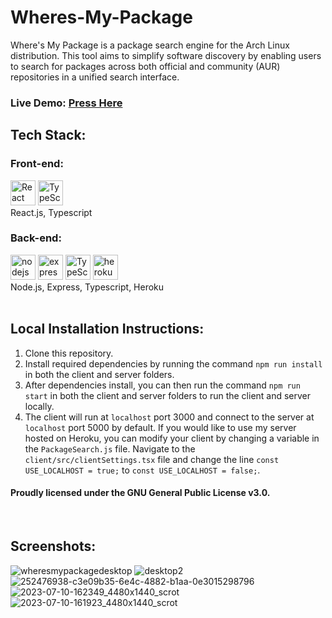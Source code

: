 # Wheres-My-Package

Where's My Package is a package search engine for the Arch Linux distribution. This tool aims to simplify software discovery by enabling users to search for packages across both official and community (AUR) repositories in a unified search interface.

<h3>Live Demo: <a href='https://antinf.github.io/Wheres-My-Package/'>Press Here</a></h3>
<h2>Tech Stack:</h2>
<h3>Front-end:</h3>
  <span>
    <img alt="React" height=40rem width=40rem src="https://api.iconify.design/logos/react.svg?download=1" />
    <img alt="TypeScript" height=40rem width=40rem src="https://api.iconify.design/logos/typescript-icon.svg?download=1" />
  </span>
  <br/>
  React.js, Typescript
<h3>Back-end:</h3>
  <span>
    <img alt="nodejs" height=40rem width=40rem src="https://api.iconify.design/vscode-icons/file-type-node.svg?download=1" />
    <img alt='express' height=40rem width=40rem src="https://api.iconify.design/skill-icons/expressjs-dark.svg?download=1" />
    <img alt="TypeScript" height=40rem width=40rem src="https://api.iconify.design/logos/typescript-icon.svg?download=1" />
    <img alt='heroku' height=40rem width=40rem src="https://api.iconify.design/skill-icons/heroku.svg?download=1" />
  </span>
  <br/>
  Node.js, Express, Typescript, Heroku
<br/><br/>

<h2>Local Installation Instructions:</h2>
<ol>
  <li>Clone this repository.</li>
  <li>Install required dependencies by running the command <code>npm run install</code> in both the client and server folders.</li>
  <li>After dependencies install, you can then run the command <code>npm run start</code> in both the client and server folders to run the client and server locally.</li>
  <li>The client will run at <code>localhost</code> port 3000 and connect to the server at <code>localhost</code> port 5000 by default. If you would like to use my server hosted on Heroku, you can   modify your client by changing a variable in the <code>PackageSearch.js</code> file. Navigate to the <code>client/src/clientSettings.tsx</code> file and change the line <code>const USE_LOCALHOST = true;</code> to <code>const USE_LOCALHOST = false;</code>.
  </li>
</ol>
<p></p>

<h4>Proudly licensed under the GNU General Public License v3.0.</h4>
<br/>

<h2>Screenshots:</h2>

![wheresmypackagedesktop](https://github.com/antinf/Wheres-My-Package/assets/87878255/2ae5d877-5f14-4ca8-bf24-24681a83eed9)
![desktop2](https://user-images.githubusercontent.com/87878255/232182027-0b684402-fae9-4ab0-9f48-239eb3350781.png)
![252476938-c3e09b35-6e4c-4882-b1aa-0e3015298796](https://github.com/antinf/Wheres-My-Package/assets/87878255/28221239-89ac-4df2-98d1-15c81ec0d4a0)
![2023-07-10-162349_4480x1440_scrot](https://github.com/antinf/Wheres-My-Package/assets/87878255/a2ac1d50-e257-4dd8-93b0-d4e678a4675c)
![2023-07-10-161923_4480x1440_scrot](https://github.com/antinf/Wheres-My-Package/assets/87878255/15e1039c-6a12-4347-830c-c2dab6ede44e)
